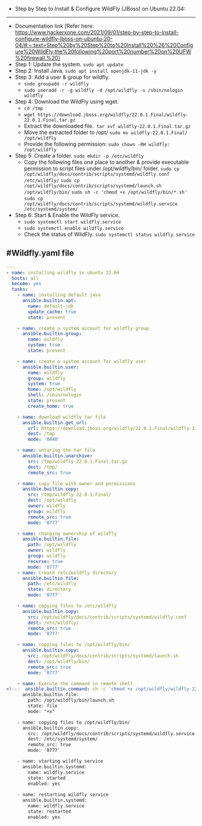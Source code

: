 * Step by Step to Install & Configure WildFly (JBoss) on Ubuntu 22.04:
-----------------------------------------------------------------------
* Documentation link
  [Refer here: https://www.hackerxone.com/2021/09/01/step-by-step-to-install-configure-wildfly-jboss-on-ubuntu-20-04/#:~:text=Step%20by%20Step%20to%20Install%20%26%20Configure%20WildFly,the%20following%20port%20number%20on%20UFW%20firewall.%20]
* Step 1: Update the system. `sudo apt update`
* Step 2: Install Java. `sudo apt install openjdk-11-jdk -y`
* Step 3: Add a user & group for wildfly.
  * `sudo groupadd -r wildfly`
  * `sudo useradd -r -g wildfly -d /opt/wildfly -s /sbin/nologin wildfly`
* Step 4: Download the WildFly using wget.
  * `cd /tmp`
  * `wget https://download.jboss.org/wildfly/22.0.1.Final/wildfly-22.0.1.Final.tar.gz`      
  * Extract the downloaded file.` tar xvf wildfly-22.0.1.Final.tar.gz`
  * Move the extracted folder to /opt/ `sudo mv wildfly-22.0.1.Final/ /opt/wildfly`
  * Provide the following permission: `sudo chown -RH wildfly: /opt/wildfly`
* Step 5: Create a folder. `sudo mkdir -p /etc/wildfly`
  * Copy the following files one place to another & provide executable permission to script files
    under /opt/wildfly/bin/ folder.
      `sudo cp /opt/wildfly/docs/contrib/scripts/systemd/wildfly.conf /etc/wildfly/`
      `sudo cp /opt/wildfly/docs/contrib/scripts/systemd/launch.sh /opt/wildfly/bin/`
      `sudo sh -c 'chmod +x /opt/wildfly/bin/*.sh'`
      `sudo cp /opt/wildfly/docs/contrib/scripts/systemd/wildfly.service /etc/systemd/system/`
* Step 6: Start & Enable the WildFly service.
  * `sudo systemctl start wildfly.service`
  * `sudo systemctl enable wildfly.service`
  * Check the status of WildFly. `sudo systemctl status wildfly.service`

#Wildfly.yaml file
---------------------

```yaml
---
- name: installing wildfly in ubuntu 22.04
  hosts: all
  become: yes
  tasks: 
    - name: installing default java
      ansible.builtin.apt:
        name: default-jdk
        update_cache: true
        state: present

    - name: create a system account for wildfly group
      ansible.builtin.group:
        name: wildfly
        system: true
        state: present

    - name: create a system account for wildfly user
      ansible.builtin.user:
        name: wildfly
        group: wildfly
        system: true
        home: /opt/wildfly
        shell: /sbin/nologin
        state: present
        create_home: true

    - name: download wildfly tar file
      ansible.builtin.get_url:
        url: https://download.jboss.org/wildfly/22.0.1.Final/wildfly-22.0.1.Final.tar.gz
        dest: /tmp
        mode: '0440'

    - name: untaring the tar file
      ansible.builtin.unarchive:
        src: /tmp/wildfly-22.0.1.Final.tar.gz
        dest: /tmp/
        remote_src: true

    - name: copy file with owner and permissions
      ansible.builtin.copy:
        src: /tmp/wildfly-22.0.1.Final/
        dest: /opt/wildfly
        owner: wildfly
        group: wildfly
        remote_src: true
        mode: '0777'

    - name: changing ownership of wildfly
      ansible.builtin.file:
        path: /opt/wildfly
        owner: wildfly
        group: wildfly
        recurse: true
        mode: '0777'
    - name: Create /etc/wildfly directory 
      ansible.builtin.file:
        path: /etc/wildfly
        state: directory
        mode: '0777'

    - name: copying files to /etc/wildfly
      ansible.builtin.copy:
        src: /opt/wildfly/docs/contrib/scripts/systemd/wildfly.conf
        dest: /etc/wildfly/
        remote_src: true
        mode: '0777'

    - name: copying files to /opt/wildfly/bin/
      ansible.builtin.copy:
        src: /opt/wildfly/docs/contrib/scripts/systemd/launch.sh
        dest: /opt/wildfly/bin/
        remote_src: true
        mode: '0777'

    - name: Execute the command in remote shell
<!---  ansible.builtin.command: sh -c 'chmod +x /opt/wildfly/wildfly-22.0.1.Final/bin/*.sh'             --> 
      ansible.builtin.file:    
        path: /opt/wildfly/bin/launch.sh
        state: file
        mode: "+x"

    - name: copying files to /opt/wildfly/bin/
      ansible.builtin.copy:
        src: /opt/wildfly/docs/contrib/scripts/systemd/wildfly.service
        dest: /etc/systemd/system/
        remote_src: true
        mode: '0777'

    - name: starting wildfly service
      ansible.builtin.systemd:
        name: wildfly.service
        state: started
        enabled: yes
        
    - name: restarting wildfly service
      ansible.builtin.systemd:
        name: wildfly.service
        state: restarted
        enabled: yes
```        
